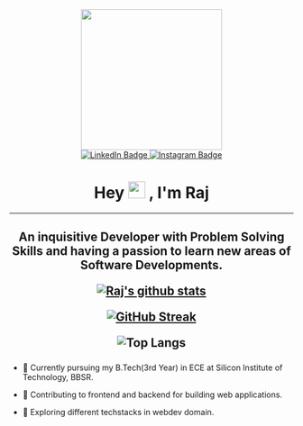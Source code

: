 <div id="header" align="center">
  <img src="https://media.giphy.com/media/qEqiI3Oq7vBkoE236M/giphy.gif" width="250"/>
  <div id="badges">
    <a href="https://www.linkedin.com/in/raj-kishore-patra-247044213/">
      <img src="https://img.shields.io/badge/LinkedIn-blue?style=for-the-badge&logo=linkedin&logoColor=white" alt="LinkedIn Badge"/>
    </a>
    <a href="https://www.instagram.com/__.rajkishore.__/">
      <img src="https://img.shields.io/badge/Instagram-red?logo=instagram&logoColor=white&style=for-the-badge" alt="Instagram Badge"/>
    </a>
  </div>
  <img src="https://komarev.com/ghpvc/?username=rajkishorepatra&style=flat-square&color=blue" alt=""/>
  <h1>
    Hey 
    <img src="https://media.giphy.com/media/hvRJCLFzcasrR4ia7z/giphy.gif" width="30px"/>
    , I'm Raj
  </h1>
</div>

---

<div align="center">
  <h2>An inquisitive Developer with Problem Solving Skills and having a passion to learn new areas of Software Developments.

  [![Raj's github stats](https://github-readme-stats.vercel.app/api?username=rajkishorepatra)](https://github.com/anuraghazra/github-readme-stats)
  
  [![GitHub Streak](http://github-readme-streak-stats.herokuapp.com?user=rajkishorepatra&theme=dark&background=000000)](https://git.io/streak-stats)

  
  ![Top Langs](https://github-readme-stats.vercel.app/api/top-langs/?username=rajkishorepatra&layout=compact&theme=vision-friendly-dark)
</div>
  
###

- :telescope: Currently pursuing my B.Tech(3rd Year) in ECE at Silicon Institute of Technology, BBSR.
  
- :telescope: Contributing to frontend and backend for building web applications.

- :seedling: Exploring different techstacks in webdev domain.

